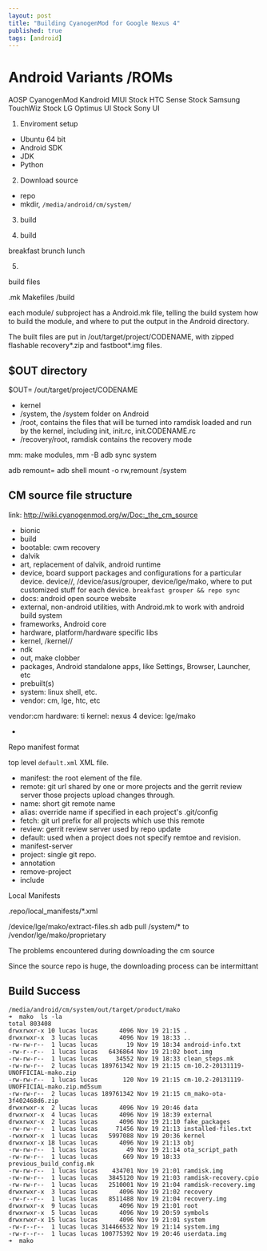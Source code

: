 ```yaml
---
layout: post
title: "Building CyanogenMod for Google Nexus 4"
published: true
tags: [android]
---
```


# Android Variants /ROMs
AOSP
CyanogenMod
Kandroid
MIUI
Stock HTC Sense
Stock Samsung TouchWiz
Stock LG Optimus UI
Stock Sony UI




1. Enviroment setup

* Ubuntu 64 bit
* Android SDK 
* JDK
* Python

2. Download source 

* repo 
* mkdir, `/media/android/cm/system/`


3. build 



4. build

breakfast
brunch
lunch



5. 





build files

.mk
Makefiles
/build

each module/ subproject has a Android.mk file, telling the build system how to build the module, and where to put the output in the Android directory. 


The built files are put in /out/target/project/CODENAME, with zipped flashable recovery*.zip and fastboot*.img files. 




## $OUT directory
$OUT= /out/target/project/CODENAME

* kernel 
* /system, the /system folder on Android
* /root, contains the files that will be turned into ramdisk loaded and run by the kernel, including init, init.rc, init.CODENAME.rc
* /recovery/root, ramdisk contains the recovery mode 



mm: make modules, mm -B 
adb sync system


adb remount= adb shell mount -o rw,remount /system





## CM source file structure
link: http://wiki.cyanogenmod.org/w/Doc:_the_cm_source

* bionic
* build 
* bootable: cwm recovery 
* dalvik
* art, replacement of dalvik, android runtime
* device, board support packages and configurations for a particular device. device/<vendor>/<codename>, /device/asus/grouper, device/lge/mako, where to put customized stuff for each device. `breakfast grouper && repo sync`
* docs: android open source website
* external, non-android utilities, with Android.mk to work with android build system
* frameworks, Android core
* hardware, platform/hardware specific libs
* kernel, /kernel/<vendor>/<codename>
* ndk
* out, make clobber
* packages, Android standalone apps, like Settings, Browser, Launcher, etc
* prebuilt(s)
* system: linux shell, etc. 
* vendor: cm, lge, htc, etc


vendor:cm 
hardware: ti
kernel: nexus 4
device: lge/mako 



* 










Repo manifest format

top level `default.xml` XML file. 

* manifest: the root element of the file. 
* remote: git url shared by one or more projects and the gerrit review server those projects upload changes through. 
* name: short git remote name
* alias: override name if specified in each project's .git/config
* fetch: git url prefix for all projects which use this remote
* review: gerrit review server used by repo update
* default: used when a project does not specify remtoe and revision. 
* manifest-server
* project: single git repo. 
* annotation
* remove-project
* include


Local Manifests

.repo/local_manifests/*.xml


/device/lge/mako/extract-files.sh
adb pull /system/* to /vendor/lge/mako/proprietary



The problems encountered during downloading the cm source

Since the source repo is huge, the downloading process can be intermittant


## Build Success

```log
/media/android/cm/system/out/target/product/mako
➜  mako  ls -la
total 803408
drwxrwxr-x 10 lucas lucas      4096 Nov 19 21:15 .
drwxrwxr-x  3 lucas lucas      4096 Nov 19 18:33 ..
-rw-rw-r--  1 lucas lucas        19 Nov 19 18:34 android-info.txt
-rw-r--r--  1 lucas lucas   6436864 Nov 19 21:02 boot.img
-rw-rw-r--  1 lucas lucas     34552 Nov 19 18:33 clean_steps.mk
-rw-rw-r--  2 lucas lucas 189761342 Nov 19 21:15 cm-10.2-20131119-UNOFFICIAL-mako.zip
-rw-rw-r--  1 lucas lucas       120 Nov 19 21:15 cm-10.2-20131119-UNOFFICIAL-mako.zip.md5sum
-rw-rw-r--  2 lucas lucas 189761342 Nov 19 21:15 cm_mako-ota-3f402468d6.zip
drwxrwxr-x  2 lucas lucas      4096 Nov 19 20:46 data
drwxrwxr-x  4 lucas lucas      4096 Nov 19 18:39 external
drwxrwxr-x  2 lucas lucas      4096 Nov 19 21:10 fake_packages
-rw-rw-r--  1 lucas lucas     71456 Nov 19 21:13 installed-files.txt
-rwxrwxr-x  1 lucas lucas   5997088 Nov 19 20:36 kernel
drwxrwxr-x 18 lucas lucas      4096 Nov 19 21:13 obj
-rw-rw-r--  1 lucas lucas        49 Nov 19 21:14 ota_script_path
-rw-rw-r--  1 lucas lucas       669 Nov 19 18:33 previous_build_config.mk
-rw-rw-r--  1 lucas lucas    434701 Nov 19 21:01 ramdisk.img
-rw-rw-r--  1 lucas lucas   3845120 Nov 19 21:03 ramdisk-recovery.cpio
-rw-rw-r--  1 lucas lucas   2510001 Nov 19 21:04 ramdisk-recovery.img
drwxrwxr-x  3 lucas lucas      4096 Nov 19 21:02 recovery
-rw-r--r--  1 lucas lucas   8511488 Nov 19 21:04 recovery.img
drwxrwxr-x  9 lucas lucas      4096 Nov 19 21:01 root
drwxrwxr-x  5 lucas lucas      4096 Nov 19 20:59 symbols
drwxrwxr-x 15 lucas lucas      4096 Nov 19 21:01 system
-rw-r--r--  1 lucas lucas 314466532 Nov 19 21:14 system.img
-rw-r--r--  1 lucas lucas 100775392 Nov 19 20:46 userdata.img
➜  mako  
```



